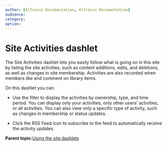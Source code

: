 ```yaml
---
author: [Alfresco Documentation, Alfresco Documentation]
audience: 
category: 
option: 
---
```


# Site Activities dashlet

The Site Activities dashlet lets you easily follow what is going on in this site by listing the site activities, such as content additions, edits, and deletions, as well as changes in site membership. Activities are also recorded when members like and comment on library items.

On this dashlet you can:

-   Use the filter to display the activities by ownership, type, and time period. You can display only your activities, only other users’ activities, or all activities. You can also view only a specific type of activity, such as changes in membership or status updates.

-   Click the RSS Feed icon to subscribe to the feed to automatically receive the activity updates.


**Parent topic:**[Using the site dashlets](../concepts/sites-dashlet-use.md)


